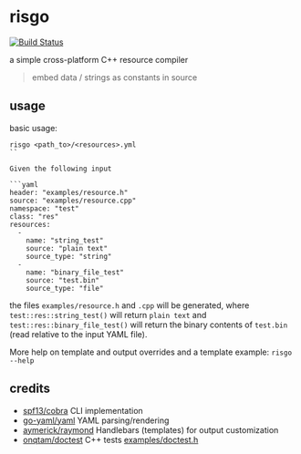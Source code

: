 # risgo


[![Build Status](https://travis-ci.org/d-led/risgo.svg?branch=master)](https://travis-ci.org/d-led/risgo)


a simple cross-platform C++ resource compiler
> embed data / strings as constants in source

## usage

basic usage:

```
risgo <path_to>/<resources>.yml
``

Given the following input

```yaml
header: "examples/resource.h"
source: "examples/resource.cpp"
namespace: "test"
class: "res"
resources:
  -
    name: "string_test"
    source: "plain text"
    source_type: "string"
  -
    name: "binary_file_test"
    source: "test.bin"
    source_type: "file"
```

the files `examples/resource.h` and `.cpp` will be generated, where `test::res::string_test()` will return `plain text` and `test::res::binary_file_test()` will return the binary contents of `test.bin` (read relative to the input YAML file).

More help on template and output overrides and a template example: `risgo --help`

## credits

- [spf13/cobra](https://github.com/spf13/cobra) CLI implementation
- [go-yaml/yaml](https://github.com/go-yaml/yaml) YAML parsing/rendering
- [aymerick/raymond](https://github.com/aymerick/raymond) Handlebars (templates) for output customization
- [onqtam/doctest](https://github.com/onqtam/doctest) C++ tests [examples/doctest.h](examples/doctest.h)
